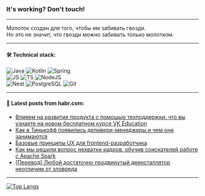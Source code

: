 ### It's working? Don't touch!

---
Молоток создан для того, чтобы им забивать гвозди. <br>
Но это не значит, что гвозди можно забивать только молотком.

---

#### 🛠️ Technical stack:

![Java](https://img.shields.io/badge/Java-informational?logo=Oracle&style=flat&logoColor=white&color=FF4500)
![Kotlin](https://img.shields.io/badge/Kotlin-informational?logo=Kotlin&style=flat&logoColor=white&color=774D97)
![Spring](https://img.shields.io/badge/SpringBoot-informational?logo=SpringBoot&style=flat&logoColor=white&color=6DB33F) <br>
![JS](https://img.shields.io/badge/JS-informational?logo=javaScript&style=flat&logoColor=black&color=F7Df1E)
![TS](https://img.shields.io/badge/TypeScript-informational?logo=typeScript&style=flat&logoColor=black&color=0667A8)
![NodeJS](https://img.shields.io/badge/NodeJS-informational?logo=node.js&style=flat&logoColor=white&color=70A760) <br>
![Nest](https://img.shields.io/badge/NestJS-informational?logo=NestJS&style=flat&logoColor=white&color=E0234E)
![PostgreSQL](https://img.shields.io/badge/PostgreSQL-informational?logo=PostgreSQL&style=flat&logoColor=white&color=DAA520)
![Git](https://img.shields.io/badge/Git-informational?logo=git&style=flat&logoColor=white&color=778899)

___

#### 💬 Latest posts from habr.com:

<!-- BLOG-POST-LIST:START -->
- [Влияем на развитие продукта с помощью техподдержки: что вы узнаете на новом бесплатном курсе VK Education](https://habr.com/ru/companies/vk/articles/761000/?utm_source=habrahabr&utm_medium=rss&utm_campaign=761000)
- [Как в Тинькофф появились деливери-менеджеры и чем они занимаются](https://habr.com/ru/companies/tinkoff/articles/760484/?utm_source=habrahabr&utm_medium=rss&utm_campaign=760484)
- [Базовые принципы UX для frontend-разработчика](https://habr.com/ru/articles/755532/?utm_source=habrahabr&utm_medium=rss&utm_campaign=755532)
- [Как мы решили вопрос нехватки кадров, обучив соискателей работе с Apache Spark](https://habr.com/ru/companies/T1Holding/articles/761034/?utm_source=habrahabr&utm_medium=rss&utm_campaign=761034)
- [[Перевод] Любой достаточно продвинутый деинсталлятор неотличим от зловреда](https://habr.com/ru/articles/761050/?utm_source=habrahabr&utm_medium=rss&utm_campaign=761050)
<!-- BLOG-POST-LIST:END -->

---
[![Top Langs](https://github-readme-stats-git-master-advtsetting-gmailcom.vercel.app/api/top-langs/?username=zloylis&langs_count=10&hide_title=false&title_color=e6edf3&size_weight=0.5&count_weight=0.5&layout=compact&hide_border=true&theme=dracula)](https://github.com/zloylis)

<!-- ![GitHub stats](https://github-readme-stats-git-master-advtsetting-gmailcom.vercel.app/api?username=zloylis&show_icons=true&hide_border=true&theme=dracula&hide_title=true&include_all_commits=true&count_private=true&hide=contribs&hide_rank=true) -->
